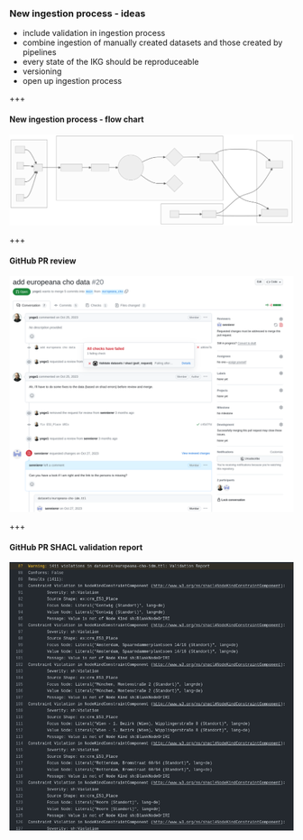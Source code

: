 
### New ingestion process - ideas
- include validation in ingestion process<!-- .element: class="fragment" -->
- combine ingestion of manually created datasets and those created by pipelines<!-- .element: class="fragment" -->
- every state of the IKG should be reproduceable<!-- .element: class="fragment" -->
- versioning<!-- .element: class="fragment" -->
- open up ingestion process<!-- .element: class="fragment" -->


+++

#### New ingestion process - flow chart

![ingestion flow](images/analysis_charts_2023/new-ingest-flow-intavia-2023.svg)<!-- .element: width="1800" -->

+++

#### GitHub PR review

![github pr review](images/github-pr-review.png)<!-- .element: width="1000" -->

+++

#### GitHub PR SHACL validation report

![shacl report](images/intavia-pr-shacl-report.png)<!-- .element: width="1000" -->